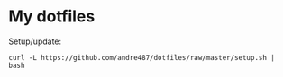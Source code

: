 # My dotfiles

Setup/update:
```
curl -L https://github.com/andre487/dotfiles/raw/master/setup.sh | bash
```
